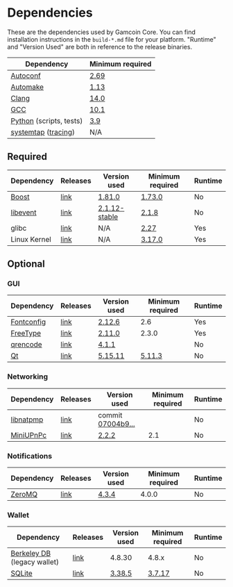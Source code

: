 # Dependencies

These are the dependencies used by Gamcoin Core.
You can find installation instructions in the `build-*.md` file for your platform.
"Runtime" and "Version Used" are both in reference to the release binaries.

| Dependency | Minimum required |
| --- | --- |
| [Autoconf](https://www.gnu.org/software/autoconf/) | [2.69](https://github.com/gamcoin/gamcoin/pull/17769) |
| [Automake](https://www.gnu.org/software/automake/) | [1.13](https://github.com/gamcoin/gamcoin/pull/18290) |
| [Clang](https://clang.llvm.org) | [14.0](https://github.com/gamcoin/gamcoin/pull/29208) |
| [GCC](https://gcc.gnu.org) | [10.1](https://github.com/gamcoin/gamcoin/pull/28348) |
| [Python](https://www.python.org) (scripts, tests) | [3.9](https://github.com/gamcoin/gamcoin/pull/28211) |
| [systemtap](https://sourceware.org/systemtap/) ([tracing](tracing.md))| N/A |

## Required

| Dependency | Releases | Version used | Minimum required | Runtime |
| --- | --- | --- | --- | --- |
| [Boost](../depends/packages/boost.mk) | [link](https://www.boost.org/users/download/) | [1.81.0](https://github.com/gamcoin/gamcoin/pull/26557) | [1.73.0](https://github.com/gamcoin/gamcoin/pull/29066) | No |
| [libevent](../depends/packages/libevent.mk) | [link](https://github.com/libevent/libevent/releases) | [2.1.12-stable](https://github.com/gamcoin/gamcoin/pull/21991) | [2.1.8](https://github.com/gamcoin/gamcoin/pull/24681) | No |
| glibc | [link](https://www.gnu.org/software/libc/) | N/A | [2.27](https://github.com/gamcoin/gamcoin/pull/27029) | Yes |
| Linux Kernel | [link](https://www.kernel.org/) | N/A | [3.17.0](https://github.com/gamcoin/gamcoin/pull/27699) | Yes |

## Optional

### GUI
| Dependency | Releases | Version used | Minimum required | Runtime |
| --- | --- | --- | --- | --- |
| [Fontconfig](../depends/packages/fontconfig.mk) | [link](https://www.freedesktop.org/wiki/Software/fontconfig/) | [2.12.6](https://github.com/gamcoin/gamcoin/pull/23495) | 2.6 | Yes |
| [FreeType](../depends/packages/freetype.mk) | [link](https://freetype.org) | [2.11.0](https://github.com/gamcoin/gamcoin/commit/01544dd78ccc0b0474571da854e27adef97137fb) | 2.3.0 | Yes |
| [qrencode](../depends/packages/qrencode.mk) | [link](https://fukuchi.org/works/qrencode/) | [4.1.1](https://github.com/gamcoin/gamcoin/pull/27312) | | No |
| [Qt](../depends/packages/qt.mk) | [link](https://download.qt.io/official_releases/qt/) | [5.15.11](https://github.com/gamcoin/gamcoin/pull/28769) | [5.11.3](https://github.com/gamcoin/gamcoin/pull/24132) | No |

### Networking
| Dependency | Releases | Version used | Minimum required | Runtime |
| --- | --- | --- | --- | --- |
| [libnatpmp](../depends/packages/libnatpmp.mk) | [link](https://github.com/miniupnp/libnatpmp/) | commit [07004b9...](https://github.com/gamcoin/gamcoin/pull/25917) | | No |
| [MiniUPnPc](../depends/packages/miniupnpc.mk) | [link](https://miniupnp.tuxfamily.org/) | [2.2.2](https://github.com/gamcoin/gamcoin/pull/20421) | 2.1 | No |

### Notifications
| Dependency | Releases | Version used | Minimum required | Runtime |
| --- | --- | --- | --- | --- |
| [ZeroMQ](../depends/packages/zeromq.mk) | [link](https://github.com/zeromq/libzmq/releases) | [4.3.4](https://github.com/gamcoin/gamcoin/pull/23956) | 4.0.0 | No |

### Wallet
| Dependency | Releases | Version used | Minimum required | Runtime |
| --- | --- | --- | --- | --- |
| [Berkeley DB](../depends/packages/bdb.mk) (legacy wallet) | [link](https://www.oracle.com/technetwork/database/database-technologies/berkeleydb/downloads/index.html) | 4.8.30 | 4.8.x | No |
| [SQLite](../depends/packages/sqlite.mk) | [link](https://sqlite.org) | [3.38.5](https://github.com/gamcoin/gamcoin/pull/25378) | [3.7.17](https://github.com/gamcoin/gamcoin/pull/19077) | No |
